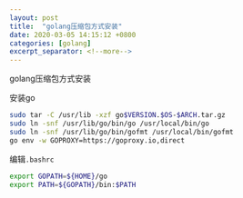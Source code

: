 ```yaml
---
layout: post
title:  "golang压缩包方式安装"
date: 2020-03-05 14:15:12 +0800
categories: [golang]
excerpt_separator: <!--more-->
---
```

golang压缩包方式安装
<!--more-->

安装go
```bash
sudo tar -C /usr/lib -xzf go$VERSION.$OS-$ARCH.tar.gz
sudo ln -snf /usr/lib/go/bin/go /usr/local/bin/go
sudo ln -snf /usr/lib/go/bin/gofmt /usr/local/bin/gofmt
go env -w GOPROXY=https://goproxy.io,direct
```

编辑`.bashrc`
```bash
export GOPATH=${HOME}/go
export PATH=${GOPATH}/bin:$PATH
```